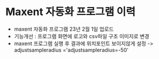 # Maxent 자동화 프로그램 이력
+ maxent 자동화 프로그램 23년 2월 1일 업로드
+ 기능개선 : 프로그램 화면에 로고와 csv파일 구조 이미지로 변경
+ maxent 프로그램 실행 후 결과에 위치포인트 보이지않게 설정 -> adjustsampleradius ='adjustsampleradius=-50'
